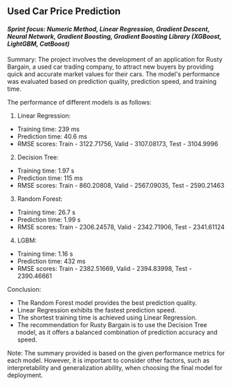 ## Used Car Price Prediction 
#### <i>Sprint focus: Numeric Method, Linear Regression, Gradient Descent, Neural Network, Gradient Boosting, Gradient Boosting Library (XGBoost, LightGBM, CatBoost) </i>

Summary: 
The project involves the development of an application for Rusty Bargain, a used car trading company, to attract new buyers by providing quick and accurate market values for their cars. The model's performance was evaluated based on prediction quality, prediction speed, and training time.

The performance of different models is as follows:
1.	Linear Regression:
-	Training time: 239 ms
-	Prediction time: 40.6 ms
-	RMSE scores: Train - 3122.71756, Valid - 3107.08173, Test - 3104.9996
2.	Decision Tree:
-	Training time: 1.97 s
-	Prediction time: 115 ms
-	RMSE scores: Train - 860.20808, Valid - 2567.09035, Test - 2590.21463
3.	Random Forest:
-	Training time: 26.7 s
-	Prediction time: 1.99 s
-	RMSE scores: Train - 2306.24578, Valid - 2342.71906, Test - 2341.61124
4.	LGBM:
-	Training time: 1.16 s
-	Prediction time: 432 ms
-	RMSE scores: Train - 2382.51669, Valid - 2394.83998, Test - 2390.46661

Conclusion:
-	The Random Forest model provides the best prediction quality.
-	Linear Regression exhibits the fastest prediction speed.
-	The shortest training time is achieved using Linear Regression.
-	The recommendation for Rusty Bargain is to use the Decision Tree model, as it offers a balanced combination of prediction accuracy and speed.

Note: The summary provided is based on the given performance metrics for each model. However, it is important to consider other factors, such as interpretability and generalization ability, when choosing the final model for deployment.
